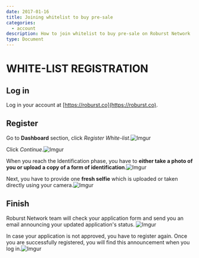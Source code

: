 ```yaml
---
date: 2017-01-16
title: Joining whitelist to buy pre-sale
categories:
  - account
description: How to join whitelist to buy pre-sale on Roburst Network
type: Document
---
```

# WHITE-LIST REGISTRATION
## Log in 
Log in your account at [https://roburst.co](https://roburst.co).
## Register

Go to **Dashboard** section, click _Register White-list_.![Imgur](https://i.imgur.com/Ot3JcNr.png)

Click _Continue_.![Imgur](https://i.imgur.com/cXLbVrz.png)

When you reach the Identification phase, you have to **either take a photo of you or upload a copy of a form of identification**.![Imgur](https://i.imgur.com/uFyPb49.png)

Next, you have to provide one **fresh selfie** which is uploaded or taken directly using your camera.![Imgur](https://i.imgur.com/kdoz7FD.png)

## Finish
Roburst Network team will check your application form and send you an email announcing your updated application's status. ![Imgur](https://i.imgur.com/hwKWyNF.png)

In case your application is not approved, you have to register again.
Once you are successfully registered, you will find this announcement when you log in.![Imgur](https://i.imgur.com/naTb504.png)